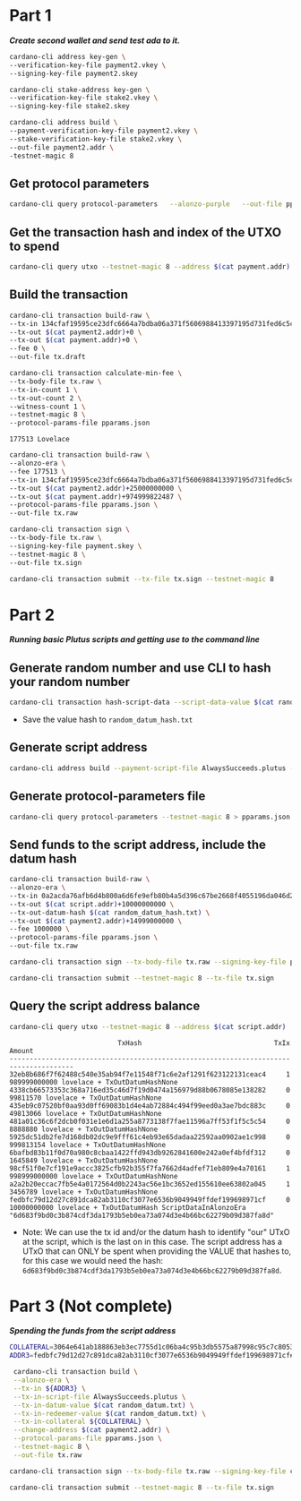 # Part 1
***Create second wallet and send test ada to it.***
```bash
cardano-cli address key-gen \
--verification-key-file payment2.vkey \
--signing-key-file payment2.skey
```

```bash
cardano-cli stake-address key-gen \
--verification-key-file stake2.vkey \
--signing-key-file stake2.skey
```

```bash
cardano-cli address build \
--payment-verification-key-file payment2.vkey \
--stake-verification-key-file stake2.vkey \
--out-file payment2.addr \
-testnet-magic 8
```
## Get protocol parameters
```bash
cardano-cli query protocol-parameters   --alonzo-purple   --out-file pparams.json
```
## Get the transaction hash and index of the UTXO to spend
```bash
cardano-cli query utxo --testnet-magic 8 --address $(cat payment.addr)
```

## Build the transaction

```bash
cardano-cli transaction build-raw \
--tx-in 134cfaf19595ce23dfc6664a7bdba06a371f5606988413397195d731fed6c5cc#0 \
--tx-out $(cat payment2.addr)+0 \
--tx-out $(cat payment.addr)+0 \
--fee 0 \
--out-file tx.draft
```

```bash
cardano-cli transaction calculate-min-fee \
--tx-body-file tx.raw \
--tx-in-count 1 \
--tx-out-count 2 \
--witness-count 1 \
--testnet-magic 8 \
--protocol-params-file pparams.json
```
`177513 Lovelace`

```bash
cardano-cli transaction build-raw \
--alonzo-era \
--fee 177513 \
--tx-in 134cfaf19595ce23dfc6664a7bdba06a371f5606988413397195d731fed6c5cc#0 \
--tx-out $(cat payment2.addr)+25000000000 \
--tx-out $(cat payment.addr)+974999822487 \
--protocol-params-file pparams.json \
--out-file tx.raw
```

```bash
cardano-cli transaction sign \
--tx-body-file tx.raw \
--signing-key-file payment.skey \
--testnet-magic 8 \
--out-file tx.sign
```

```bash
cardano-cli transaction submit --tx-file tx.sign --testnet-magic 8
```

# Part 2
***Running basic Plutus scripts and getting use to the command line***

## Generate random number and use CLI to hash your random number

```bash
cardano-cli transaction hash-script-data --script-data-value $(cat random_datum.txt)
```
- Save the value hash to `random_datum_hash.txt`

## Generate script address

```bash
cardano-cli address build --payment-script-file AlwaysSucceeds.plutus --testnet-magic 8 --out-file script.addr
```
## Generate protocol-parameters file
```bash
cardano-cli query protocol-parameters --testnet-magic 8 > pparams.json
```

## Send funds to the script address, include the datum hash
```bash
cardano-cli transaction build-raw \
--alonzo-era \
--tx-in 0a2acda76afb6d4b800a6d6fe9efb80b4a5d396c67be2668f4055196da046d2c#0 \
--tx-out $(cat script.addr)+10000000000 \
--tx-out-datum-hash $(cat random_datum_hash.txt) \
--tx-out $(cat payment2.addr)+14999000000 \
--fee 1000000 \
--protocol-params-file pparams.json \
--out-file tx.raw
```

```bash
cardano-cli transaction sign --tx-body-file tx.raw --signing-key-file payment2.skey --testnet-magic 8 --out-file tx.sign
```

```bash
cardano-cli transaction submit --testnet-magic 8 --tx-file tx.sign
```

## Query the script address balance
```bash
cardano-cli query utxo --testnet-magic 8 --address $(cat script.addr)
```

```
                           TxHash                                 TxIx        Amount
--------------------------------------------------------------------------------------
32eb8b686f7f62488c540e35ab94f7e11548f71c6e2af1291f623122131ceac4     1        989999000000 lovelace + TxOutDatumHashNone
4338cb66573353c368a716ed35c46d7f19d0474a156979d88b0678085e138282     0        99811570 lovelace + TxOutDatumHashNone
435eb9c07520bf0aa93d0ff69083b1d4e4ab72884c494f99eed0a3ae7bdc883c     0        49813066 lovelace + TxOutDatumHashNone
481a01c36c6f2dcb0f031e1e6d1a255a8773138f7fae11596a7ff53f1f5c5c54     0        8888880 lovelace + TxOutDatumHashNone
5925dc51db2fe7d168db02dc9e9fff61c4eb93e65dadaa22592aa0902ae1c998     0        999813154 lovelace + TxOutDatumHashNone
6bafbd83b11f0d70a980c8cbaa1422ffd943db9262841600e242a0ef4bfdf312     0        1645849 lovelace + TxOutDatumHashNone
98cf51f0e7cf191e9accc3825cfb92b355f7fa7662d4adfef71eb809e4a70161     1        998999000000 lovelace + TxOutDatumHashNone
a2a2b20eccac7fb5e4a0172564d0b2243ac56e1bc3652ed155610ee63802a045     1        3456789 lovelace + TxOutDatumHashNone
fedbfc79d12d27c891dca82ab3110cf3077e6536b9049949ffdef199698971cf     0        10000000000 lovelace + TxOutDatumHash ScriptDataInAlonzoEra "6d683f9bd0c3b874cdf3da1793b5eb0ea73a074d3e4b66bc62279b09d387fa8d"
```
- Note: We can use the tx id and/or the datum hash to identify "our" UTxO at the script, which is the last on in this case. The script address has a UTxO that can ONLY be spent when providing the VALUE that hashes to, for this case we would need the hash: `6d683f9bd0c3b874cdf3da1793b5eb0ea73a074d3e4b66bc62279b09d387fa8d`. 

# Part 3 (Not complete)
***Spending the funds from the script address***
```bash
COLLATERAL=3064e641ab188863eb3ec7755d1c06ba4c95b3db5575a87998c95c7c8053430a#1
ADDR3=fedbfc79d12d27c891dca82ab3110cf3077e6536b9049949ffdef199698971cf#0
```
```bash
 cardano-cli transaction build \
 --alonzo-era \
 --tx-in ${ADDR3} \
 --tx-in-script-file AlwaysSucceeds.plutus \
 --tx-in-datum-value $(cat random_datum.txt) \
 --tx-in-redeemer-value $(cat random_datum.txt) \
 --tx-in-collateral ${COLLATERAL} \
 --change-address $(cat payment2.addr) \
 --protocol-params-file pparams.json \
 --testnet-magic 8 \
 --out-file tx.raw
 ```
 ```bash
cardano-cli transaction sign --tx-body-file tx.raw --signing-key-file collateral_payment.skey --testnet-magic 8 --out-file tx.sign
```
```bash
cardano-cli transaction submit --testnet-magic 8 --tx-file tx.sign
```